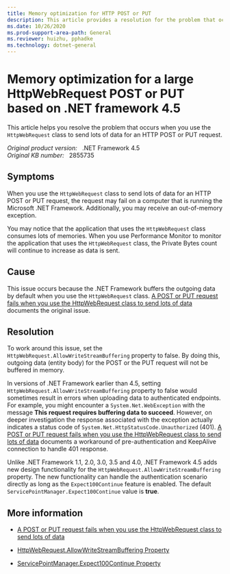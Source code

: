 ```yaml
---
title: Memory optimization for HTTP POST or PUT
description: This article provides a resolution for the problem that occurs when you use the HttpWebRequest class to send lots of data for an HTTP POST or PUT request.
ms.date: 10/26/2020
ms.prod-support-area-path: General
ms.reviewer: huizhu, pphadke
ms.technology: dotnet-general
---
```

# Memory optimization for a large HttpWebRequest POST or PUT based on .NET framework 4.5

This article helps you resolve the problem that occurs when you use the `HttpWebRequest` class to send lots of data for an HTTP POST or PUT request.

_Original product version:_ &nbsp; .NET Framework 4.5  
_Original KB number:_ &nbsp; 2855735

## Symptoms

When you use the `HttpWebRequest` class to send lots of data for an HTTP POST or PUT request, the request may fail on a computer that is running the Microsoft .NET Framework. Additionally, you may receive an out-of-memory exception.

You may notice that the application that uses the `HttpWebRequest` class consumes lots of memories. When you use Performance Monitor to monitor the application that uses the `HttpWebRequest` class, the Private Bytes count will continue to increase as data is sent.

## Cause

This issue occurs because the .NET Framework buffers the outgoing data by default when you use the `HttpWebRequest` class. [A POST or PUT request fails when you use the HttpWebRequest class to send lots of data](/troubleshoot/dotnet/framework/post-put-request-fail-httpwebrequest) documents the original issue.

## Resolution

To work around this issue, set the `HttpWebRequest.AllowWriteStreamBuffering` property to false. By doing this, outgoing data (entity body) for the POST or the PUT request will not be buffered in memory.

In versions of .NET Framework earlier than 4.5, setting `HttpWebRequest.AllowWriteStreamBuffering` property to false would sometimes result in errors when uploading data to authenticated endpoints. For example, you might encounter a `System.Net.WebException` with the message **This request requires buffering data to succeed**. However, on deeper investigation the response associated with the exception actually indicates a status code of `System.Net.HttpStatusCode.Unauthorized` (401). [A POST or PUT request fails when you use the HttpWebRequest class to send lots of data](/troubleshoot/dotnet/framework/post-put-request-fail-httpwebrequest) documents a workaround of pre-authentication and KeepAlive connection to handle 401 response.

Unlike .NET Framework 1.1, 2.0, 3.0, 3.5 and 4.0, .NET Framework 4.5 adds new design functionality for the `HttpWebRequest.AllowWriteStreamBuffering` property. The new functionality can handle the authentication scenario directly as long as the `Expect100Continue` feature is enabled. The default `ServicePointManager.Expect100Continue` value is **true**.

## More information

- [A POST or PUT request fails when you use the HttpWebRequest class to send lots of data](/troubleshoot/dotnet/framework/post-put-request-fail-httpwebrequest)

- [HttpWebRequest.AllowWriteStreamBuffering Property](/dotnet/api/system.net.httpwebrequest.allowwritestreambuffering)

- [ServicePointManager.Expect100Continue Property](/dotnet/api/system.net.servicepointmanager.expect100continue)
